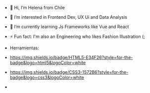 - 👋 Hi, I’m Helena from Chile
- 👀 I’m interested in Frontend Dev, UX Ui and Data Analysis
- 🌱 I’m currently learning Js Frameworks like Vue and React

  
- ⚡ Fun fact: I'm also an Engineering who likes Fashion Illustration (;
- Herramientas:
- https://img.shields.io/badge/HTML5-E34F26?style=for-the-badge&logo=html5&logoColor=white
- https://img.shields.io/badge/CSS3-1572B6?style=for-the-badge&logo=css3&logoColor=white
- 

<!---
helena-dlc/helena-dlc is a ✨ special ✨ repository because its `README.md` (this file) appears on your GitHub profile.
You can click the Preview link to take a look at your changes.
--->
